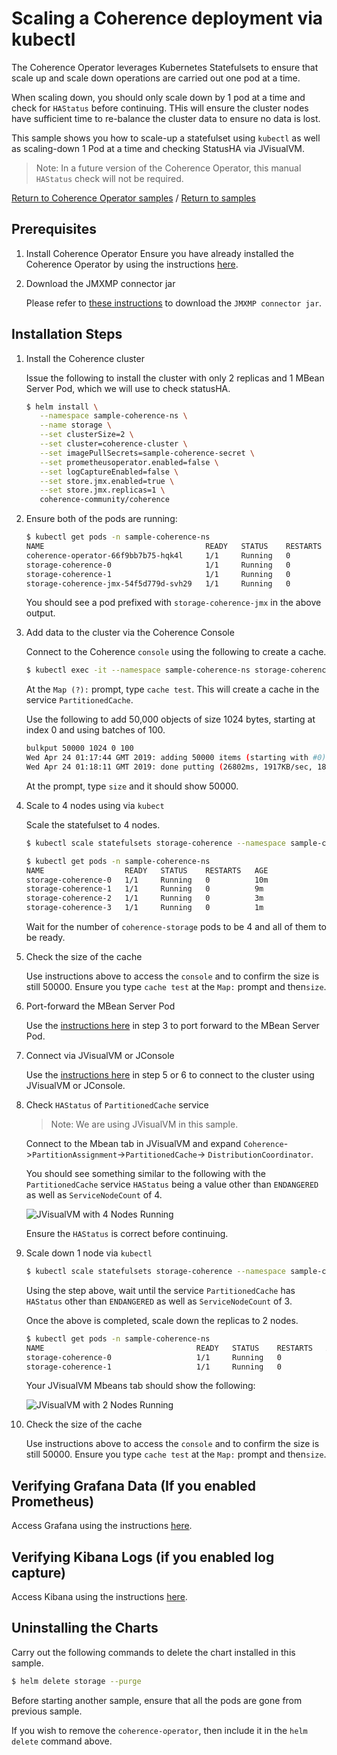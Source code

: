 # Scaling a Coherence deployment via kubectl

The Coherence Operator leverages Kubernetes Statefulsets to ensure that
scale up and scale down operations are carried out one pod at a time.
 
When scaling down, you should only scale down by 1 pod at a time and check for `HAStatus` before 
continuing. THis will ensure the cluster nodes have sufficient time to re-balance 
the cluster data to ensure no data is lost.

This sample shows you how to scale-up a statefulset using `kubectl` as well as scaling-down
1 Pod at a time and checking StatusHA via JVisualVM.

> Note: In a future version of the Coherence Operator, this manual `HAStatus` check will not be required.

[Return to Coherence Operator samples](../) / [Return to samples](../../README.md#list-of-samples)

## Prerequisites

1. Install Coherence Operator
   Ensure you have already installed the Coherence Operator by using the instructions [here](../../../README.md#install-the-coherence-operator).

1. Download the JMXMP connector jar

   Please refer to [these instructions](../../management/jmx/README.md#Prerequisites) to download the 
   `JMXMP connector jar`.

## Installation Steps

1. Install the Coherence cluster

   Issue the following to install the cluster with only 2 replicas and 1 MBean Server Pod, which we will
   use to check statusHA.

   ```bash
   $ helm install \
      --namespace sample-coherence-ns \
      --name storage \
      --set clusterSize=2 \
      --set cluster=coherence-cluster \
      --set imagePullSecrets=sample-coherence-secret \
      --set prometheusoperator.enabled=false \
      --set logCaptureEnabled=false \
      --set store.jmx.enabled=true \
      --set store.jmx.replicas=1 \
      coherence-community/coherence
   ```
   
1. Ensure both of the pods are running:

   ```bash
   $ kubectl get pods -n sample-coherence-ns
   NAME                                    READY   STATUS    RESTARTS   AGE
   coherence-operator-66f9bb7b75-hqk4l     1/1     Running   0          13m
   storage-coherence-0                     1/1     Running   0          3m
   storage-coherence-1                     1/1     Running   0          2m
   storage-coherence-jmx-54f5d779d-svh29   1/1     Running   0          2m
   ```
   
   You should see a pod prefixed with `storage-coherence-jmx` in the above output.

1. Add data to the cluster via the Coherence Console

   Connect to the Coherence `console` using the following to create a cache.

   ```bash
   $ kubectl exec -it --namespace sample-coherence-ns storage-coherence-0 bash /scripts/startCoherence.sh console
   ```   
   
   At the `Map (?):` prompt, type `cache test`.  This will create a cache in the service `PartitionedCache`.
   
   Use the following to add 50,000 objects of size 1024 bytes, starting at index 0 and using batches of 100.
   
   ```bash
   bulkput 50000 1024 0 100
   Wed Apr 24 01:17:44 GMT 2019: adding 50000 items (starting with #0) each 1024 bytes ...
   Wed Apr 24 01:18:11 GMT 2019: done putting (26802ms, 1917KB/sec, 1865 items/sec)
   ```
   
   At the prompt, type `size` and it should show 50000.

1. Scale to 4 nodes using via `kubect`

   Scale the statefulset to 4 nodes.
  
   ```bash
   $ kubectl scale statefulsets storage-coherence --namespace sample-coherence-ns --replicas=4
   ```  
   
   ```bash
   $ kubectl get pods -n sample-coherence-ns
   NAME                  READY   STATUS    RESTARTS   AGE 
   storage-coherence-0   1/1     Running   0          10m
   storage-coherence-1   1/1     Running   0          9m
   storage-coherence-2   1/1     Running   0          3m
   storage-coherence-3   1/1     Running   0          1m
   ```
   
   Wait for the number of `coherence-storage` pods to be 4 and all of them to be ready.
   
1. Check the size of the cache

   Use instructions above to access the `console` and to confirm the size is still 50000. 
   Ensure you type `cache test` at the `Map:` prompt and then`size`.
   
1. Port-forward the MBean Server Pod 

   Use the [instructions here](../../management/jmx/README.md#installation-steps) in step
   3 to port forward to the MBean Server Pod.
   
1. Connect via JVisualVM or JConsole

   Use the [instructions here](../../management/jmx/README.md#installation-steps) in step
   5 or 6  to connect to the cluster using JVisualVM or JConsole. 
   
1. Check `HAStatus` of `PartitionedCache` service

   > Note: We are using JVisualVM in this sample.
   
   Connect to the Mbean tab in JVisualVM and expand `Coherence`->`PartitionAssignment`->`PartitionedCache`->
   `DistributionCoordinator`.
   
   You should see something similar to the following with the `PartitionedCache` service `HAStatus` being a value
   other than `ENDANGERED` as well as `ServiceNodeCount` of 4.
   
   ![JVisualVM with 4 Nodes Running](img/jvisualvm-4-nodes.png)
    
   Ensure the `HAStatus` is correct before continuing. 
 
1. Scale down 1 node via `kubectl`    
  
   ```bash
   $ kubectl scale statefulsets storage-coherence --namespace sample-coherence-ns --replicas=3
   ``` 
   
   Using the step above, wait until the service `PartitionedCache` has `HAStatus` other than `ENDANGERED` 
   as well as `ServiceNodeCount` of 3.
   
   Once the above is completed, scale down the replicas to 2 nodes.
   
   ```bash
   $ kubectl get pods -n sample-coherence-ns
   NAME                                  READY   STATUS    RESTARTS   AGE 
   storage-coherence-0                   1/1     Running   0          22m
   storage-coherence-1                   1/1     Running   0          21m
   ```
   
   Your JVisualVM Mbeans tab should show the following:
   
   ![JVisualVM with 2 Nodes Running](img/jvisualvm-2-nodes.png)
   
1. Check the size of the cache

   Use instructions above to access the `console` and to confirm the size is still 50000. 
   Ensure you type `cache test` at the `Map:` prompt and then`size`.
      
## Verifying Grafana Data (If you enabled Prometheus)

Access Grafana using the instructions [here](../../README.md#access-grafana).

## Verifying Kibana Logs (if you enabled log capture)

Access Kibana using the instructions [here](../../README.md#access-kibana).

## Uninstalling the Charts

Carry out the following commands to delete the chart installed in this sample.

```bash
$ helm delete storage --purge
```
    
Before starting another sample, ensure that all the pods are gone from previous sample.

If you wish to remove the `coherence-operator`, then include it in the `helm delete` command above.
   
   
   
